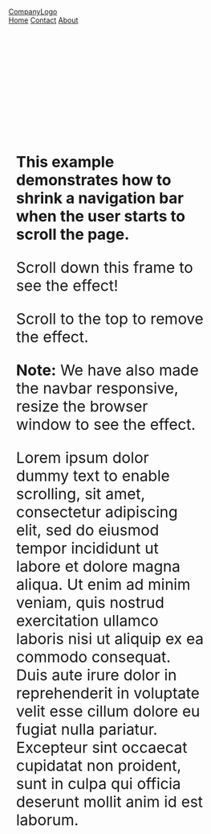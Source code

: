 <head>
<meta name="viewport" content="width=device-width, initial-scale=1">
<style>
* {box-sizing: border-box;}

body { 
  margin: 0;
  font-family: Arial, Helvetica, sans-serif;
}

#navbar {
  overflow: hidden;
  background-color: #f1f1f1;
  padding: 90px 10px;
  transition: 0.4s;
  position: fixed;
  width: 100%;
  top: 0;
  z-index: 99;
}

#navbar a {
  float: left;
  color: black;
  text-align: center;
  padding: 12px;
  text-decoration: none;
  font-size: 18px; 
  line-height: 25px;
  border-radius: 4px;
}

#navbar #logo {
  font-size: 35px;
  font-weight: bold;
  transition: 0.4s;
}

#navbar a:hover {
  background-color: #ddd;
  color: black;
}

#navbar a.active {
  background-color: dodgerblue;
  color: white;
}

#navbar-right {
  float: right;
}

@media screen and (max-width: 580px) {
  #navbar {
    padding: 20px 10px !important;
  }
  #navbar a {
    float: none;
    display: block;
    text-align: left;
  }
  #navbar-right {
    float: none;
  }
}
</style>
</head>
<body>

<div id="navbar">
  <a href="#default" id="logo">CompanyLogo</a>
  <div id="navbar-right">
    <a class="active" href="#home">Home</a>
    <a href="#contact">Contact</a>
    <a href="#about">About</a>
  </div>
</div>

<div style="margin-top:210px;padding:15px 15px 2500px;font-size:30px">
  <p><b>This example demonstrates how to shrink a navigation bar when the user starts to scroll the page.</b></p>
  <p>Scroll down this frame to see the effect!</p>
  <p>Scroll to the top to remove the effect.</p>
  <p><b>Note:</b> We have also made the navbar responsive, resize the browser window to see the effect.</p>
  <p>Lorem ipsum dolor dummy text to enable scrolling, sit amet, consectetur adipiscing elit, sed do eiusmod tempor incididunt ut labore et dolore magna aliqua. Ut enim ad minim veniam, quis nostrud exercitation ullamco laboris nisi ut aliquip ex ea commodo consequat. Duis aute irure dolor in reprehenderit in voluptate velit esse cillum dolore eu fugiat nulla pariatur. Excepteur sint occaecat cupidatat non proident, sunt in culpa qui officia deserunt mollit anim id est laborum.</p>
</div>

<script>
// When the user scrolls down 80px from the top of the document, resize the navbar's padding and the logo's font size
window.onscroll = function() {scrollFunction()};

function scrollFunction() {
  if (document.body.scrollTop > 80 || document.documentElement.scrollTop > 80) {
    document.getElementById("navbar").style.padding = "30px 10px";
    document.getElementById("logo").style.fontSize = "25px";
  } else {
    document.getElementById("navbar").style.padding = "80px 10px";
    document.getElementById("logo").style.fontSize = "35px";
  }
}
</script>

</body>

# Maya's Compendium of Projects

<details>
<summary>Biohacking Nature's Molecular Machines</summary>

<br/><br/>

<p align="center">
  <img src="https://static1.squarespace.com/static/5b6a93759772ae3555c31081/t/5c886ba5104c7be6366ca3ed/1552444326633/Redesigned_Interface.PNG">
  <b></b><br>

</details>
  
<details>
  <summary>A Novel RMT-based Molecular Dynamics Algorithm</summary>
  
  Some cool shit...
  
  </details>
  
  <details>
  <summary>ARMA Time-Series Analysis of Molecular Dynamics Simulations</summary>
  
  Some more cool shit...
  
  </details>
  
   <details>
  <summary>Confocal Live-Cell Imaging: Heart Cells in Action</summary>
  
  Even more cool shit...
  
  </details>

